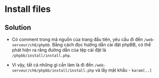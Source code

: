 # Install files

## Solution

- Có comment trong mã nguồn của trang đầu tiên, yêu cầu đi đến `/web-serveur/ch6/phpbb`. Bằng cách đọc hướng dẫn cài đặt phpBB, có thể phát hiện ra rằng đường dẫn của tệp cài đặt là `/phpbb/install/install.php`.

- Vì vậy, tất cả những gì cần làm là đi đến `/web-serveur/ch6/phpbb/install/install.php` và lấy mật khẩu - `karam[..]`